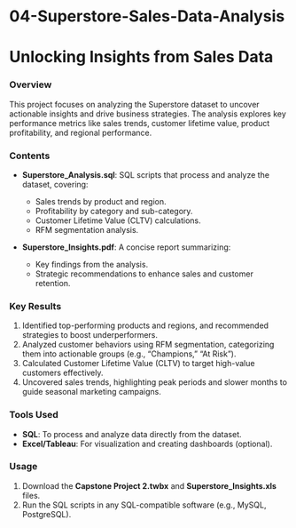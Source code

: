 # 04-Superstore-Sales-Data-Analysis  
# Unlocking Insights from Sales Data  

### **Overview**  
This project focuses on analyzing the Superstore dataset to uncover actionable insights and drive business strategies. The analysis explores key performance metrics like sales trends, customer lifetime value, product profitability, and regional performance.  

### **Contents**  
- **Superstore_Analysis.sql**: SQL scripts that process and analyze the dataset, covering:  
  - Sales trends by product and region.  
  - Profitability by category and sub-category.  
  - Customer Lifetime Value (CLTV) calculations.  
  - RFM segmentation analysis.  

- **Superstore_Insights.pdf**: A concise report summarizing:  
  - Key findings from the analysis.  
  - Strategic recommendations to enhance sales and customer retention.  

### **Key Results**  
1. Identified top-performing products and regions, and recommended strategies to boost underperformers.  
2. Analyzed customer behaviors using RFM segmentation, categorizing them into actionable groups (e.g., “Champions,” “At Risk”).  
3. Calculated Customer Lifetime Value (CLTV) to target high-value customers effectively.  
4. Uncovered sales trends, highlighting peak periods and slower months to guide seasonal marketing campaigns.  


### **Tools Used**  
- **SQL**: To process and analyze data directly from the dataset.  
- **Excel/Tableau**: For visualization and creating dashboards (optional).  

### **Usage**  
1. Download the **Capstone Project 2.twbx** and **Superstore_Insights.xls** files.  
2. Run the SQL scripts in any SQL-compatible software (e.g., MySQL, PostgreSQL).  
